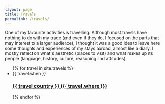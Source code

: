 ```yaml
---
layout: page
title: Travels
permalink: /travels/
---
```


One of my favourite activities is travelling. Although most travels have nothing to do with my trade (and even if they do, I focused on the parts that may interest to a larger audience), I thought it was a good idea to leave here some thoughts and experiences of my stays abroad, almost like a diary. I mostly reflect on what's aesthetic (places to visit) and what makes up its people (language, history, culture, reasoning and attitudes).

<ul class="post-list">
    {% for travel in site.travels %}
        <li>
            <span class="post-meta">{{ travel.when }}</span>
            <h3><a class="post-link" href="{{ travel.url }}">{{ travel.country }} ({{ travel.where }})</a></h3>
        </li>
    {% endfor %}
</ul>
